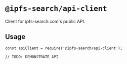 # `@ipfs-search/api-client`

Client for ipfs-search.com's public API.

## Usage

```
const apiClient = require('@ipfs-search/api-client');

// TODO: DEMONSTRATE API
```
